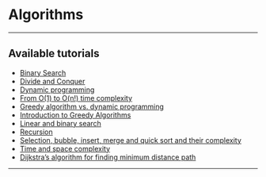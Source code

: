 # Algorithms
***

## Available tutorials
- [Binary Search](https://github.com/kyaiooiayk/Python-Programming/blob/main/tutorials/Algorithms/tutorials/GitHub_MD_rendering/Binary%20Search.ipynb)
- [Divide and Conquer](https://github.com/kyaiooiayk/Python-Programming/blob/main/tutorials/Algorithms/tutorials/GitHub_MD_rendering/Divide%20and%20Conquer.ipynb)
- [Dynamic programming](https://github.com/kyaiooiayk/Python-Programming/blob/main/tutorials/Algorithms/tutorials/GitHub_MD_rendering/Dynamic%20programming.ipynb)
- [From O(1) to O(n!) time complexity](https://github.com/kyaiooiayk/Python-Programming/blob/main/tutorials/Algorithms/tutorials/GitHub_MD_rendering/From%20O(1)%20to%20O(n!)%20time%20complexity.ipynb)
- [Greedy algorithm vs. dynamic programming](https://github.com/kyaiooiayk/Python-Programming/blob/main/tutorials/Algorithms/tutorials/GitHub_MD_rendering/Greedy%20algorithm%20vs.%20dynamic%20programming.ipynb)
- [Introduction to Greedy Algorithms](https://github.com/kyaiooiayk/Python-Programming/blob/main/tutorials/Algorithms/tutorials/GitHub_MD_rendering/Introduction%20to%20Greedy%20Algorithms.ipynb)
- [Linear and binary search](https://github.com/kyaiooiayk/Python-Programming/blob/main/tutorials/Algorithms/tutorials/GitHub_MD_rendering/Linear%20and%20binary%20search.ipynb)
- [Recursion](https://github.com/kyaiooiayk/Python-Programming/blob/main/tutorials/Algorithms/tutorials/GitHub_MD_rendering/Recursion.ipynb)
- [Selection, bubble, insert, merge and quick sort and their complexity](https://github.com/kyaiooiayk/Python-Programming/blob/main/tutorials/Algorithms/tutorials/GitHub_MD_rendering/Selection%2C%20bubble%2C%20insert%2C%20merge%20and%20quick%20sort%20and%20their%20complexity.ipynb)
- [Time and space complexity](https://github.com/kyaiooiayk/Python-Programming/blob/main/tutorials/Algorithms/tutorials/GitHub_MD_rendering/Time%20and%20space%20complexity.ipynb)
- [Dijkstra’s algorithm for finding minimum distance path]()
***